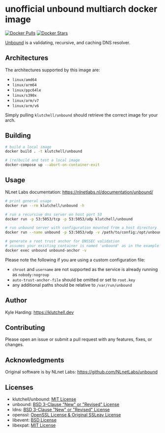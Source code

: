# unofficial unbound multiarch docker image

[![Docker Pulls](https://img.shields.io/docker/pulls/klutchell/unbound.svg?style=flat-square)](https://hub.docker.com/r/klutchell/unbound/)
[![Docker Stars](https://img.shields.io/docker/stars/klutchell/unbound.svg?style=flat-square)](https://hub.docker.com/r/klutchell/unbound/)

[Unbound](https://unbound.net/) is a validating, recursive, and caching DNS resolver.

## Architectures

The architectures supported by this image are:

- `linux/amd64`
- `linux/arm64`
- `linux/ppc64le`
- `linux/s390x`
- `linux/arm/v7`
- `linux/arm/v6`

Simply pulling `klutchell/unbound` should retrieve the correct image for your arch.

## Building

```bash
# build a local image
docker build . -t klutchell/unbound

# (re)build and test a local image
docker-compose up --abort-on-container-exit
```

## Usage

NLnet Labs documentation: <https://nlnetlabs.nl/documentation/unbound/>

```bash
# print general usage
docker run --rm klutchell/unbound -h

# run a recursive dns server on host port 53
docker run -p 53:5053/tcp -p 53:5053/udp klutchell/unbound

# run unbound server with configuration mounted from a host directory
docker run --name unbound -p 53:5053/udp -v /path/to/config:/opt/unbound/etc/unbound klutchell/unbound

# generate a root trust anchor for DNSSEC validation
# assumes your existing container is named 'unbound' as in the example above
docker exec unbound unbound-anchor -v
```

Please note the following if you are using a custom configuration file:

- `chroot` and `username` are not supported as the service is already running as `nobody:nogroup`
- `auto-trust-anchor-file` should be omitted or set to `root.key`
- any additional paths should be relative to `/var/run/unbound`

## Author

Kyle Harding: <https://klutchell.dev>

## Contributing

Please open an issue or submit a pull request with any features, fixes, or changes.

## Acknowledgments

Original software is by NLnet Labs: <https://github.com/NLnetLabs/unbound>

## Licenses

- klutchell/unbound: [MIT License](./LICENSE)
- unbound: [BSD 3-Clause "New" or "Revised" License](https://github.com/NLnetLabs/unbound/blob/master/LICENSE)
- ldns: [BSD 3-Clause "New" or "Revised" License](https://github.com/NLnetLabs/ldns/blob/develop/LICENSE)
- openssl: [OpenSSL License & Original SSLeay License](https://www.openssl.org/source/license-openssl-ssleay.txt)
- libevent: [BSD License](https://libevent.org/LICENSE.txt)
- libexpat: [MIT License](https://github.com/libexpat/libexpat/blob/master/expat/COPYING)
